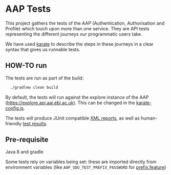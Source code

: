# AAP Tests

This project gathers the tests of the AAP (Authentication, Authorisation and 
Profile) which touch upon more than one service. They are API tests representing 
the different journeys our programmatic users take.

We have used [karate](https://github.com/intuit/karate) to describe the steps in 
these journeys in a clear syntax that gives us runnable tests.
  
## HOW-TO run  

The tests are run as part of the build:
```bash
  ./gradlew clean build
```

By default, the tests will run against the explore instance of the AAP 
(https://explore.api.aai.ebi.ac.uk). This can be changed in the 
[karate-config.js](src/test/java/karate-config.js).

The tests will produce JUnit compatible [XML reports](build/test-results/test), as well as human-friendly 
[test results](build/reports/tests/test/index.html). 

## Pre-requisite

Java 8 and gradle

Some tests rely on variables being set: these are imported directly from environment variables
(like `AAP_SDO_TEST_PREFIX_PASSWORD` for [prefix.feature](src/test/java/aap/prefix.feature))

